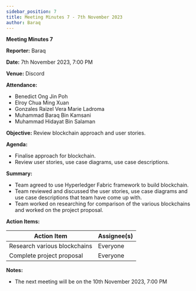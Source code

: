 ```yaml
---
sidebar_position: 7
title: Meeting Minutes 7 - 7th November 2023
author: Baraq
---
```


**Meeting Minutes 7**

**Reporter:** Baraq

**Date:** 7th November 2023, 7:00 PM

**Venue:** Discord

**Attendance:**

- Benedict Ong Jin Poh
- Elroy Chua Ming Xuan
- Gonzales Raizel Vera Marie Ladroma
- Muhammad Baraq Bin Kamsani
- Muhammad Hidayat Bin Salaman

**Objective:**
Review blockchain approach and user stories.

**Agenda:**

- Finalise approach for blockchain.
- Review user stories, use case diagrams, use case descriptions.

**Summary:**

- Team agreed to use Hyperledger Fabric framework to build blockchain.
- Team reviewed and discussed the user stories, use case diagrams and use case descriptions that team have come up with.
- Team worked on researching for comparison of the various blockchains and worked on the project proposal.

**Action Items:**

| Action Item                  | Assignee(s) |
| ---------------------------- | ----------- |
| Research various blockchains | Everyone    |
| Complete project proposal    | Everyone    |

**Notes:**

- The next meeting will be on the 10th November 2023, 7:00 PM
